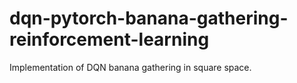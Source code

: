 # dqn-pytorch-banana-gathering-reinforcement-learning
Implementation of DQN banana gathering in square space.

